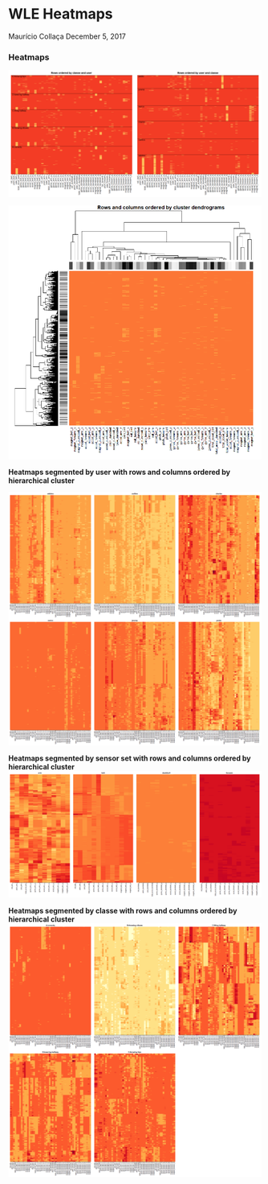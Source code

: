 WLE Heatmaps
================
Maurício Collaça
December 5, 2017

### Heatmaps

![](HAR-WLE-heatmaps_files/figure-markdown_github/classeUserClusters-1.png)

![](HAR-WLE-heatmaps_files/figure-markdown_github/overallCluster-1.png)

**Heatmaps segmented by user with rows and columns ordered by hierarchical cluster**

![](HAR-WLE-heatmaps_files/figure-markdown_github/userCluster-1.png)

**Heatmaps segmented by sensor set with rows and columns ordered by hierarchical cluster** ![](HAR-WLE-heatmaps_files/figure-markdown_github/sensorClusters-1.png)

**Heatmaps segmented by classe with rows and columns ordered by hierarchical cluster** ![](HAR-WLE-heatmaps_files/figure-markdown_github/classeClusters-1.png)
